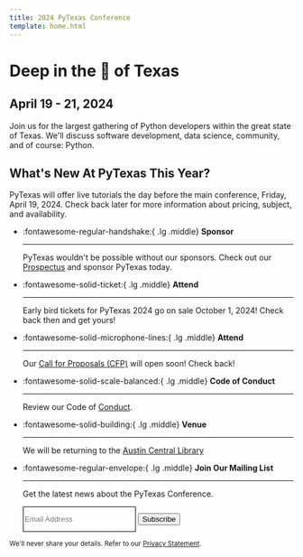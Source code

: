 ```yaml
---
title: 2024 PyTexas Conference
template: home.html
---
```


# Deep in the 💜 of Texas
## April 19 - 21, 2024

Join us for the largest gathering of Python developers within the great state of Texas. We'll discuss software development, data science, community, and of course: Python.

## What's New At PyTexas This Year?
PyTexas will offer live tutorials the day before the main conference, Friday, 
April 19, 2024. Check back later for more information about pricing, subject,
and availability.

<div class="grid cards" markdown>

-   :fontawesome-regular-handshake:{ .lg .middle} __Sponsor__

    ---

    PyTexas wouldn't be possible without our sponsors. Check out our [Prospectus](#)
    and sponsor PyTexas today.

-   :fontawesome-solid-ticket:{ .lg .middle} __Attend__

    ---

    Early bird tickets for PyTexas 2024 go on sale October 1, 2024! Check
    back then and get yours!

-   :fontawesome-solid-microphone-lines:{ .lg .middle} __Attend__

    ---

    Our [Call for Proposals (CFP)](#) will open soon! Check back!   

-   :fontawesome-solid-scale-balanced:{ .lg .middle} __Code of Conduct__

    ---

    Review our Code of [Conduct](about/#code-of-conduct).

-   :fontawesome-solid-building:{ .lg .middle} __Venue__

    ---

    We will be returning to the [Austin Central Library](attend/#venue)

-   :fontawesome-regular-envelope:{ .lg .middle} __Join Our Mailing List__

    ---

    Get the latest news about the PyTexas Conference.
    <form role="form" action="//pytexas.us11.list-manage.com/subscribe/post?u=93d4ab771d0c2e4facc053add&amp;id=fa6aa40a2e" method="post" data-form-email novalidate>
    <div class="form-row">
        <input type="email" class="form-control" placeholder="Email Address" aria-label="Email Address" name="EMAIL" required style="border: 1px solid black; width: 200px; height: 45px;">
        <button type="submit" class="md-button email-button--primary " data-loading-text="Sending">Subscribe</button>
    </div>
</form>
<small class="text-muted form-text">
    We'll never share your details. Refer to our <a href="privacy">Privacy Statement</a>.
</small>

</div>